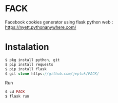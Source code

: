 # FACK
Facebook cookies generator using flask python
web : https://nyett.pythonanywhere.com/

# Instalation
```php
$ pkg install python, git
$ pip install requests
$ pip install flask
$ git clone https://github.com/jepluk/FACK/
```
Run 
```php
$ cd FACK
$ flask run
```
